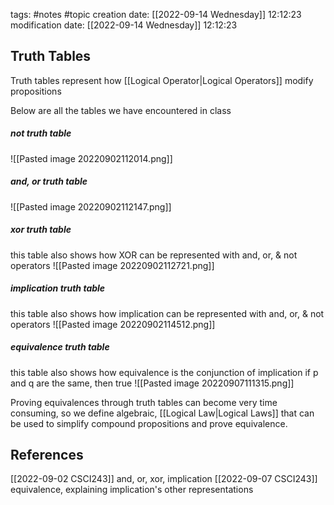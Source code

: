 tags: #notes #topic
creation date: [[2022-09-14 Wednesday]] 12:12:23
modification date: [[2022-09-14 Wednesday]] 12:12:23

## Truth Tables
Truth tables represent how [[Logical Operator|Logical Operators]] modify propositions

Below are all the tables we have encountered in class

##### not truth table
![[Pasted image 20220902112014.png]]

##### and, or truth table
![[Pasted image 20220902112147.png]]

##### xor truth table
this table also shows how XOR can be represented with and, or, & not operators
![[Pasted image 20220902112721.png]]

##### implication truth table
this table also shows how implication can be represented with and, or, & not operators
![[Pasted image 20220902114512.png]]

##### equivalence truth table
this table also shows how equivalence is the conjunction of implication
if p and q are the same, then true
![[Pasted image 20220907111315.png]]


Proving equivalences through truth tables can become very time consuming, so we define algebraic, [[Logical Law|Logical Laws]] that can be used to simplify compound propositions and prove equivalence.

## References
[[2022-09-02 CSCI243]] and, or, xor, implication
[[2022-09-07 CSCI243]] equivalence, explaining implication's other representations
